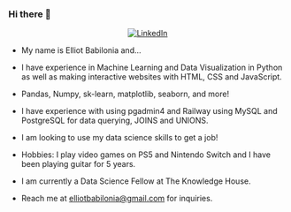 ### Hi there 👋

<div align="center">
    <!-- Replace href with your links -->
    <a href="https://www.linkedin.com/in/elliot-babilonia-035504239/">
        <img src="https://img.shields.io/badge/LinkedIn-0077B5?style=for-the-badge&logo=linkedin&logoColor=white" alt="LinkedIn"/>
    </a>
</div>


- My name is Elliot Babilonia and...

- I have experience in Machine Learning and Data Visualization in Python as well as making interactive websites with HTML, CSS and JavaScript.
- Pandas, Numpy, sk-learn, matplotlib, seaborn, and more!
- I have experience with using pgadmin4 and Railway using MySQL and PostgreSQL for data querying, JOINS and UNIONS.
- I am looking to use my data science skills to get a job!
- Hobbies: I play video games on PS5 and Nintendo Switch and I have been playing guitar for 5 years.
- I am currently a Data Science Fellow at The Knowledge House.

- Reach me at elliotbabilonia@gmail.com for inquiries.
